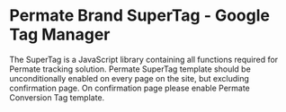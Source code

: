 # Permate Brand SuperTag - Google Tag Manager

The SuperTag is a JavaScript library containing all functions required for Permate tracking solution. Permate SuperTag template should be unconditionally enabled on every page on the site, but excluding confirmation page. On confirmation page please enable Permate Conversion Tag template.